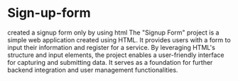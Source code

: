 # Sign-up-form
created a signup form only by using html 
The "Signup Form" project is a simple web application created using HTML. It provides users with a form to input their information and register for a service. By leveraging HTML's structure and input elements, the project enables a user-friendly interface for capturing and submitting data. It serves as a foundation for further backend integration and user management functionalities.
